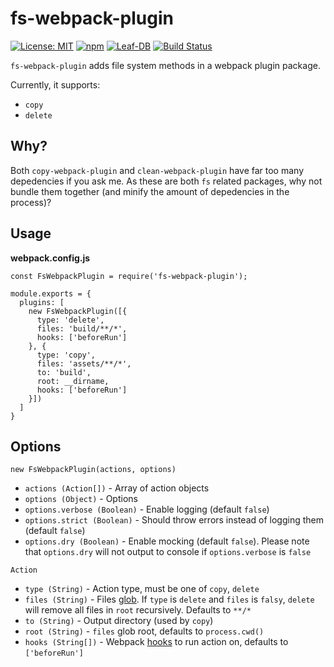 # fs-webpack-plugin

[![License: MIT](https://img.shields.io/badge/License-MIT-blue.svg)](/LICENSE)
[![npm](https://img.shields.io/npm/v/fs-webpack-plugin?label=npm)](https://www.npmjs.com/package/fs-webpack-plugin)
[![Leaf-DB](https://img.shields.io/bundlephobia/minzip/fs-webpack-plugin@latest.svg)](https://bundlephobia.com/result?p=fs-webpack-plugin@latest)
[![Build Status](https://travis-ci.com/chronoDave/fs-webpack-plugin.svg?branch=master)](https://travis-ci.com/chronoDave/fs-webpack-plugin)

`fs-webpack-plugin` adds file system methods in a webpack plugin package.

Currently, it supports:

 - `copy`
 - `delete`

## Why?

Both `copy-webpack-plugin` and `clean-webpack-plugin` have far too many depedencies if you ask me. As these are both `fs` related packages, why not bundle them together (and minify the amount of depedencies in the process)?

## Usage

<b>webpack.config.js</b>

```JS
const FsWebpackPlugin = require('fs-webpack-plugin');

module.exports = {
  plugins: [
    new FsWebpackPlugin([{
      type: 'delete',
      files: 'build/**/*',
      hooks: ['beforeRun']
    }, {
      type: 'copy',
      files: 'assets/**/*',
      to: 'build',
      root: __dirname,
      hooks: ['beforeRun']
    }])
  ]
}
```

## Options

`new FsWebpackPlugin(actions, options)` 

 - `actions (Action[])` - Array of action objects
 - `options (Object)` - Options
 - `options.verbose (Boolean)` - Enable logging (default `false`)
 - `options.strict (Boolean)` - Should throw errors instead of logging them (default `false`)
 - `options.dry (Boolean)` - Enable mocking (default `false`). Please note that `options.dry` will not output to console if `options.verbose` is `false`

`Action`

 - `type (String)` - Action type, must be one of `copy`, `delete`
 - `files (String)` - Files [glob](https://en.wikipedia.org/wiki/Glob_(programming)). If `type` is `delete` and `files` is `falsy`, `delete` will remove all files in `root` recursively. Defaults to `**/*`
 - `to (String)` - Output directory (used by `copy`)
 - `root (String)` - `files` glob root, defaults to `process.cwd()`
 - `hooks (String[])` - Webpack [hooks](https://webpack.js.org/api/compiler-hooks/#hooks) to run action on, defaults to `['beforeRun']`
